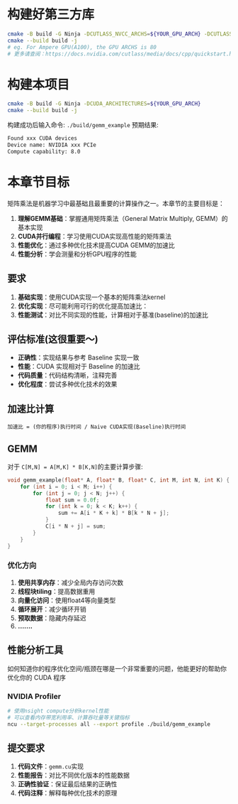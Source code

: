 # 构建好第三方库
```bash
cmake -B build -G Ninja -DCUTLASS_NVCC_ARCHS=${YOUR_GPU_ARCH} -DCUTLASS_ENABLE_TESTS=OFF -DCUTLASS_UNITY_BUILD_ENABLED=ON 
cmake --build build -j
# eg. For Ampere GPU(A100), the GPU ARCHS is 80
# 更多请查阅：https://docs.nvidia.com/cutlass/media/docs/cpp/quickstart.html#building-for-multiple-architectures
```

# 构建本项目
```bash
cmake -B build -G Ninja -DCUDA_ARCHITECTURES=${YOUR_GPU_ARCH}
cmake --build build -j
```
构建成功后输入命令:  `./build/gemm_example`
预期结果:
```bash
Found xxx CUDA devices
Device name: NVIDIA xxx PCIe
Compute capability: 8.0
```

# 本章节目标
矩阵乘法是机器学习中最基础且最重要的计算操作之一。本章节的主要目标是：
1. **理解GEMM基础**：掌握通用矩阵乘法（General Matrix Multiply, GEMM）的基本实现
2. **CUDA并行编程**：学习使用CUDA实现高性能的矩阵乘法
3. **性能优化**：通过多种优化技术提高CUDA GEMM的加速比
4. **性能分析**：学会测量和分析GPU程序的性能

## 要求
1. **基础实现**：使用CUDA实现一个基本的矩阵乘法kernel
2. **优化实现**：尽可能利用可行的优化提高加速比：
3. **性能测试**：对比不同实现的性能，计算相对于基准(baseline)的加速比

## 评估标准(这很重要～)
- **正确性**：实现结果与参考 Baseline 实现一致
- **性能**：CUDA 实现相对于 Baseline 的加速比
- **代码质量**：代码结构清晰，注释完善
- **优化程度**：尝试多种优化技术的效果

## 加速比计算
```
加速比 = (你的程序)执行时间 / Naive CUDA实现(Baseline)执行时间
```
## GEMM
对于 `C[M,N] = A[M,K] * B[K,N]`的主要计算步骤:
```c
void gemm_example(float* A, float* B, float* C, int M, int N, int K) {
    for (int i = 0; i < M; i++) {
        for (int j = 0; j < N; j++) {
            float sum = 0.0f;
            for (int k = 0; k < K; k++) {
                sum += A[i * K + k] * B[k * N + j];
            }
            C[i * N + j] = sum;
        }
    }
}
```

### 优化方向
1. **使用共享内存**：减少全局内存访问次数
2. **线程块tiling**：提高数据重用
3. **向量化访问**：使用float4等向量类型
4. **循环展开**：减少循环开销
5. **预取数据**：隐藏内存延迟
6. **.......**

## 性能分析工具
如何知道你的程序优化空间/瓶颈在哪是一个非常重要的问题，他能更好的帮助你优化你的 CUDA 程序
### NVIDIA Profiler
```bash
# 使用nsight compute分析kernel性能
# 可以查看内存带宽利用率、计算吞吐量等关键指标
ncu --target-processes all --export profile ./build/gemm_example
```

## 提交要求

1. **代码文件**：`gemm.cu`实现
2. **性能报告**：对比不同优化版本的性能数据
3. **正确性验证**：保证最后结果的正确性
4. **代码注释**：解释每种优化技术的原理